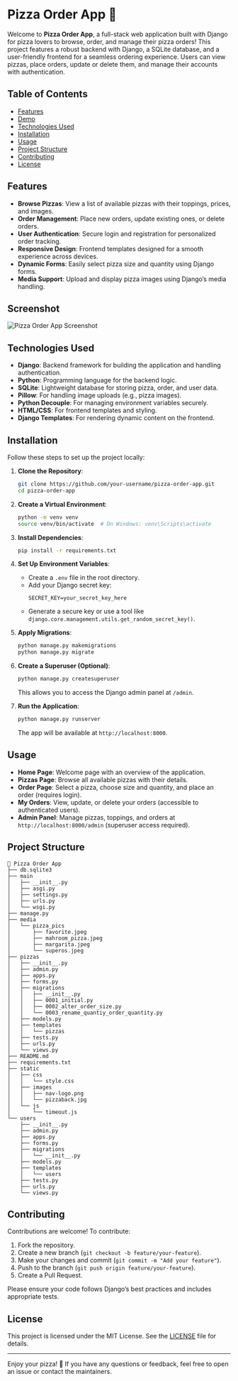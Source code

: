 # Pizza Order App 🍕

Welcome to **Pizza Order App**, a full-stack web application built with Django for pizza lovers to browse, order, and manage their pizza orders! This project features a robust backend with Django, a SQLite database, and a user-friendly frontend for a seamless ordering experience. Users can view pizzas, place orders, update or delete them, and manage their accounts with authentication.

## Table of Contents

- [Features](#features)
- [Demo](#demo)
- [Technologies Used](#technologies-used)
- [Installation](#installation)
- [Usage](#usage)
- [Project Structure](#project-structure)
- [Contributing](#contributing)
- [License](#license)

## Features

- **Browse Pizzas**: View a list of available pizzas with their toppings, prices, and images.
- **Order Management**: Place new orders, update existing ones, or delete orders.
- **User Authentication**: Secure login and registration for personalized order tracking.
- **Responsive Design**: Frontend templates designed for a smooth experience across devices.
- **Dynamic Forms**: Easily select pizza size and quantity using Django forms.
- **Media Support**: Upload and display pizza images using Django’s media handling.

## Screenshot

![Pizza Order App Screenshot](./p_app-gif)

## Technologies Used

- **Django**: Backend framework for building the application and handling authentication.
- **Python**: Programming language for the backend logic.
- **SQLite**: Lightweight database for storing pizza, order, and user data.
- **Pillow**: For handling image uploads (e.g., pizza images).
- **Python Decouple**: For managing environment variables securely.
- **HTML/CSS**: For frontend templates and styling.
- **Django Templates**: For rendering dynamic content on the frontend.

## Installation

Follow these steps to set up the project locally:

1. **Clone the Repository**:

   ```bash
   git clone https://github.com/your-username/pizza-order-app.git
   cd pizza-order-app
   ```

2. **Create a Virtual Environment**:

   ```bash
   python -m venv venv
   source venv/bin/activate  # On Windows: venv\Scripts\activate
   ```

3. **Install Dependencies**:

   ```bash
   pip install -r requirements.txt
   ```

4. **Set Up Environment Variables**:

   - Create a `.env` file in the root directory.
   - Add your Django secret key:
     ```
     SECRET_KEY=your_secret_key_here
     ```
   - Generate a secure key or use a tool like `django.core.management.utils.get_random_secret_key()`.

5. **Apply Migrations**:

   ```bash
   python manage.py makemigrations
   python manage.py migrate
   ```

6. **Create a Superuser (Optional)**:

   ```bash
   python manage.py createsuperuser
   ```

   This allows you to access the Django admin panel at `/admin`.

7. **Run the Application**:
   ```bash
   python manage.py runserver
   ```
   The app will be available at `http://localhost:8000`.

## Usage

- **Home Page**: Welcome page with an overview of the application.
- **Pizzas Page**: Browse all available pizzas with their details.
- **Order Page**: Select a pizza, choose size and quantity, and place an order (requires login).
- **My Orders**: View, update, or delete your orders (accessible to authenticated users).
- **Admin Panel**: Manage pizzas, toppings, and orders at `http://localhost:8000/admin` (superuser access required).

## Project Structure

```
🍕 Pizza Order App
├── db.sqlite3
├── main
│   ├── __init__.py
│   ├── asgi.py
│   ├── settings.py
│   ├── urls.py
│   └── wsgi.py
├── manage.py
├── media
│   └── pizza_pics
│       ├── favorite.jpeg
│       ├── mahroom_pizza.jpeg
│       ├── margarita.jpeg
│       └── superos.jpeg
├── pizzas
│   ├── __init__.py
│   ├── admin.py
│   ├── apps.py
│   ├── forms.py
│   ├── migrations
│   │   ├── __init__.py
│   │   ├── 0001_initial.py
│   │   ├── 0002_alter_order_size.py
│   │   └── 0003_rename_quantiy_order_quantity.py
│   ├── models.py
│   ├── templates
│   │   └── pizzas
│   ├── tests.py
│   ├── urls.py
│   └── views.py
├── README.md
├── requirements.txt
├── static
│   ├── css
│   │   └── style.css
│   ├── images
│   │   ├── nav-logo.png
│   │   └── pizzaback.jpg
│   └── js
│       └── timeout.js
└── users
    ├── __init__.py
    ├── admin.py
    ├── apps.py
    ├── forms.py
    ├── migrations
    │   └── __init__.py
    ├── models.py
    ├── templates
    │   └── users
    ├── tests.py
    ├── urls.py
    └── views.py

```

## Contributing

Contributions are welcome! To contribute:

1. Fork the repository.
2. Create a new branch (`git checkout -b feature/your-feature`).
3. Make your changes and commit (`git commit -m "Add your feature"`).
4. Push to the branch (`git push origin feature/your-feature`).
5. Create a Pull Request.

Please ensure your code follows Django’s best practices and includes appropriate tests.

## License

This project is licensed under the MIT License. See the [LICENSE](LICENSE) file for details.

---

Enjoy your pizza! 🍕 If you have any questions or feedback, feel free to open an issue or contact the maintainers.
